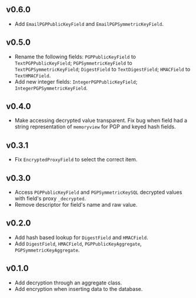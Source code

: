 ## v0.6.0

* Add `EmailPGPPublicKeyField` and `EmailPGPSymmetricKeyField`.

## v0.5.0

* Rename the following fields:
  `PGPPublicKeyField` to `TextPGPPublicKeyField`;
  `PGPSymmetricKeyField` to `TextPGPSymmetricKeyField`;
  `DigestField` to `TextDigestField`;
  `HMACField` to `TextHMACField`.
* Add new integer fields:
  `IntegerPGPPublicKeyField`;
  `IntegerPGPSymmetricKeyField`.

## v0.4.0

* Make accessing decrypted value transparent. Fix bug when field had a string
representation of `memoryview` for PGP and keyed hash fields.

## v0.3.1

* Fix `EncryptedProxyField` to select the correct item.

## v0.3.0

* Access `PGPPublicKeyField`  and `PGPSymmetricKeySQL` decrypted values with
field's proxy `_decrypted`.
* Remove descriptor for field's name and raw value.

## v0.2.0

* Add hash based lookup for `DigestField` and `HMACField`.
* Add `DigestField`, `HMACField`, `PGPPublicKeyAggregate`, `PGPSymmetricKeyAggregate`.

## v0.1.0

* Add decryption through an aggregate class.
* Add encryption when inserting data to the database.
